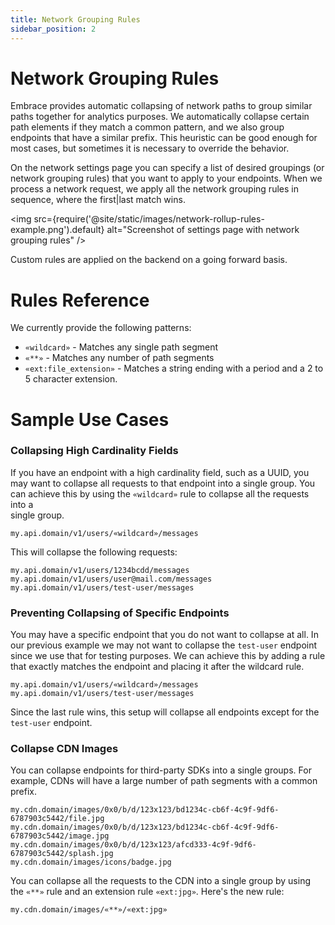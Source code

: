 ```yaml
---
title: Network Grouping Rules  
sidebar_position: 2
---
```


# Network Grouping Rules

Embrace provides automatic collapsing of network paths to group similar paths together for analytics purposes.
We automatically collapse certain path elements if they match a common pattern, and we also group endpoints
that have a similar prefix. This heuristic can be good enough for most cases, but sometimes it is necessary
to override the behavior.

On the network settings page you can specify a list of desired groupings (or network grouping rules) that you want to
apply to your endpoints. When we process a network request, we apply all the network grouping rules in sequence, where
the first|last match wins.

<img src={require('@site/static/images/network-rollup-rules-example.png').default} alt="Screenshot of settings page with network grouping rules" />

Custom rules are applied on the backend on a going forward basis.

# Rules Reference

We currently provide the following patterns:

- `«wildcard»` - Matches any single path segment
- `«**»` - Matches any number of path segments
- `«ext:file_extension»` - Matches a string ending with a period and a 2 to 5 character extension.

# Sample Use Cases

### Collapsing High Cardinality Fields

If you have an endpoint with a high cardinality field, such as a UUID, you may want to collapse all requests to that
endpoint into a single group. You can achieve this by using the `«wildcard»` rule to collapse all the requests into a  
single group.

```shell
my.api.domain/v1/users/«wildcard»/messages
```

This will collapse the following requests:

```shell
my.api.domain/v1/users/1234bcdd/messages
my.api.domain/v1/users/user@mail.com/messages
my.api.domain/v1/users/test-user/messages
```

### Preventing Collapsing of Specific Endpoints

You may have a specific endpoint that you do not want to collapse at all. In our previous example we may not want to
collapse the `test-user` endpoint since we use that for testing purposes. We can achieve this by adding a rule that
exactly matches the endpoint and placing it after the wildcard rule.

```
my.api.domain/v1/users/«wildcard»/messages
my.api.domain/v1/users/test-user/messages
```

Since the last rule wins, this setup will collapse all endpoints except for the `test-user` endpoint.


### Collapse CDN Images

You can collapse endpoints for third-party SDKs into a single groups. For example, CDNs will have a large number of
path segments with a common prefix.  

```shell
my.cdn.domain/images/0x0/b/d/123x123/bd1234c-cb6f-4c9f-9df6-6787903c5442/file.jpg
my.cdn.domain/images/0x0/b/d/123x123/bd1234c-cb6f-4c9f-9df6-6787903c5442/image.jpg
my.cdn.domain/images/0x0/b/d/123x123/afcd333-4c9f-9df6-6787903c5442/splash.jpg
my.cdn.domain/images/icons/badge.jpg
```

You can collapse all the requests to the CDN into a single group by using the
`«**»` rule and an extension rule `«ext:jpg»`. Here's the new rule:

```
my.cdn.domain/images/«**»/«ext:jpg»
```
